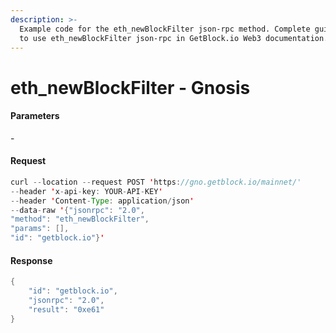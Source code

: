 ```yaml
---
description: >-
  Example code for the eth_newBlockFilter json-rpc method. Сomplete guide on how
  to use eth_newBlockFilter json-rpc in GetBlock.io Web3 documentation.
---
```


# eth\_newBlockFilter - Gnosis

#### Parameters

\-

#### Request

```java
curl --location --request POST 'https://gno.getblock.io/mainnet/' 
--header 'x-api-key: YOUR-API-KEY' 
--header 'Content-Type: application/json' 
--data-raw '{"jsonrpc": "2.0",
"method": "eth_newBlockFilter",
"params": [],
"id": "getblock.io"}'
```

#### Response

```java
{
    "id": "getblock.io",
    "jsonrpc": "2.0",
    "result": "0xe61"
}
```
